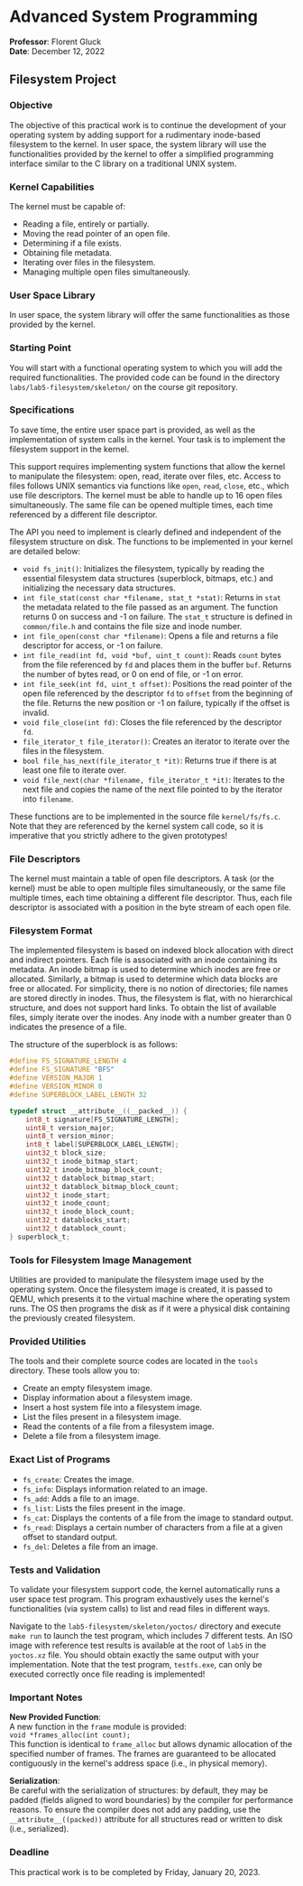 # Advanced System Programming
**Professor**: Florent Gluck  
**Date**: December 12, 2022  

## Filesystem Project

### Objective

The objective of this practical work is to continue the development of your operating system by adding support for a rudimentary inode-based filesystem to the kernel. In user space, the system library will use the functionalities provided by the kernel to offer a simplified programming interface similar to the C library on a traditional UNIX system.

### Kernel Capabilities

The kernel must be capable of:
- Reading a file, entirely or partially.
- Moving the read pointer of an open file.
- Determining if a file exists.
- Obtaining file metadata.
- Iterating over files in the filesystem.
- Managing multiple open files simultaneously.

### User Space Library

In user space, the system library will offer the same functionalities as those provided by the kernel.

### Starting Point

You will start with a functional operating system to which you will add the required functionalities. The provided code can be found in the directory `labs/lab5-filesystem/skeleton/` on the course git repository.

### Specifications

To save time, the entire user space part is provided, as well as the implementation of system calls in the kernel. Your task is to implement the filesystem support in the kernel.

This support requires implementing system functions that allow the kernel to manipulate the filesystem: open, read, iterate over files, etc. Access to files follows UNIX semantics via functions like `open`, `read`, `close`, etc., which use file descriptors. The kernel must be able to handle up to 16 open files simultaneously. The same file can be opened multiple times, each time referenced by a different file descriptor.

The API you need to implement is clearly defined and independent of the filesystem structure on disk. The functions to be implemented in your kernel are detailed below:

- `void fs_init()`: Initializes the filesystem, typically by reading the essential filesystem data structures (superblock, bitmaps, etc.) and initializing the necessary data structures.
- `int file_stat(const char *filename, stat_t *stat)`: Returns in `stat` the metadata related to the file passed as an argument. The function returns 0 on success and -1 on failure. The `stat_t` structure is defined in `common/file.h` and contains the file size and inode number.
- `int file_open(const char *filename)`: Opens a file and returns a file descriptor for access, or -1 on failure.
- `int file_read(int fd, void *buf, uint_t count)`: Reads `count` bytes from the file referenced by `fd` and places them in the buffer `buf`. Returns the number of bytes read, or 0 on end of file, or -1 on error.
- `int file_seek(int fd, uint_t offset)`: Positions the read pointer of the open file referenced by the descriptor `fd` to `offset` from the beginning of the file. Returns the new position or -1 on failure, typically if the offset is invalid.
- `void file_close(int fd)`: Closes the file referenced by the descriptor `fd`.
- `file_iterator_t file_iterator()`: Creates an iterator to iterate over the files in the filesystem.
- `bool file_has_next(file_iterator_t *it)`: Returns true if there is at least one file to iterate over.
- `void file_next(char *filename, file_iterator_t *it)`: Iterates to the next file and copies the name of the next file pointed to by the iterator into `filename`.

These functions are to be implemented in the source file `kernel/fs/fs.c`. Note that they are referenced by the kernel system call code, so it is imperative that you strictly adhere to the given prototypes!

### File Descriptors

The kernel must maintain a table of open file descriptors. A task (or the kernel) must be able to open multiple files simultaneously, or the same file multiple times, each time obtaining a different file descriptor. Thus, each file descriptor is associated with a position in the byte stream of each open file.

### Filesystem Format

The implemented filesystem is based on indexed block allocation with direct and indirect pointers. Each file is associated with an inode containing its metadata. An inode bitmap is used to determine which inodes are free or allocated. Similarly, a bitmap is used to determine which data blocks are free or allocated. For simplicity, there is no notion of directories; file names are stored directly in inodes. Thus, the filesystem is flat, with no hierarchical structure, and does not support hard links. To obtain the list of available files, simply iterate over the inodes. Any inode with a number greater than 0 indicates the presence of a file.

The structure of the superblock is as follows:

```c
#define FS_SIGNATURE_LENGTH 4
#define FS_SIGNATURE "BFS"
#define VERSION_MAJOR 1
#define VERSION_MINOR 0
#define SUPERBLOCK_LABEL_LENGTH 32

typedef struct __attribute__((__packed__)) {
    int8_t signature[FS_SIGNATURE_LENGTH];
    uint8_t version_major;
    uint8_t version_minor;
    int8_t label[SUPERBLOCK_LABEL_LENGTH];
    uint32_t block_size;
    uint32_t inode_bitmap_start;
    uint32_t inode_bitmap_block_count;
    uint32_t datablock_bitmap_start;
    uint32_t datablock_bitmap_block_count;
    uint32_t inode_start;
    uint32_t inode_count;
    uint32_t inode_block_count;
    uint32_t datablocks_start;
    uint32_t datablock_count;
} superblock_t;
```

### Tools for Filesystem Image Management

Utilities are provided to manipulate the filesystem image used by the operating system. Once the filesystem image is created, it is passed to QEMU, which presents it to the virtual machine where the operating system runs. The OS then programs the disk as if it were a physical disk containing the previously created filesystem.

### Provided Utilities

The tools and their complete source codes are located in the `tools` directory. These tools allow you to:

- Create an empty filesystem image.
- Display information about a filesystem image.
- Insert a host system file into a filesystem image.
- List the files present in a filesystem image.
- Read the contents of a file from a filesystem image.
- Delete a file from a filesystem image.

### Exact List of Programs

- `fs_create`: Creates the image.
- `fs_info`: Displays information related to an image.
- `fs_add`: Adds a file to an image.
- `fs_list`: Lists the files present in the image.
- `fs_cat`: Displays the contents of a file from the image to standard output.
- `fs_read`: Displays a certain number of characters from a file at a given offset to standard output.
- `fs_del`: Deletes a file from an image.

### Tests and Validation

To validate your filesystem support code, the kernel automatically runs a user space test program. This program exhaustively uses the kernel's functionalities (via system calls) to list and read files in different ways.

Navigate to the `lab5-filesystem/skeleton/yoctos/` directory and execute `make run` to launch the test program, which includes 7 different tests. An ISO image with reference test results is available at the root of `lab5` in the `yoctos.xz` file. You should obtain exactly the same output with your implementation. Note that the test program, `testfs.exe`, can only be executed correctly once file reading is implemented!

### Important Notes

**New Provided Function**:  
A new function in the `frame` module is provided:  
`void *frames_alloc(int count);`  
This function is identical to `frame_alloc` but allows dynamic allocation of the specified number of frames. The frames are guaranteed to be allocated contiguously in the kernel's address space (i.e., in physical memory).

**Serialization**:  
Be careful with the serialization of structures: by default, they may be padded (fields aligned to word boundaries) by the compiler for performance reasons. To ensure the compiler does not add any padding, use the `__attribute__((packed))` attribute for all structures read or written to disk (i.e., serialized).

### Deadline

This practical work is to be completed by Friday, January 20, 2023.
